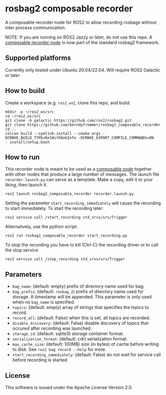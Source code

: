 # rosbag2 composable recorder

A composable recorder node for ROS2 to allow recording rosbags without
inter process communication.

NOTE: If you are running on ROS2 Jazzy or later, do not use this
repo. A
[composable recorder node](https://github.com/ros2/rosbag2?tab=readme-ov-file#using-with-composition)
is now part of the standard rosbag2 framework.

## Supported platforms

Currently only tested under Ubuntu 20.04/22.04. Will require ROS2 Galactic
or later.

## How to build
Create a workspace (e.g. ``ros2_ws``), clone this repo, and build:
```
mkdir -p ~/ros2_ws/src
cd ~/ros2_ws/src
git clone -b galactic https://github.com/ros2/rosbag2.git
git clone https://github.com/berndpfrommer/rosbag2_composable_recorder
cd ..
colcon build --symlink-install --cmake-args -DCMAKE_BUILD_TYPE=RelWithDebInfo -DCMAKE_EXPORT_COMPILE_COMMANDS=ON
. install/setup.bash
```

## How to run

This recorder node is meant to be used as a
[composable node](https://docs.ros.org/en/foxy/Tutorials/Composition.html) together
with other nodes that produce a large number of messages. The launch
file ``recorder.launch.py`` can serve as a template. Make a copy, edit
it to your liking, then launch it.
```
ros2 launch rosbag2_composable_recorder recorder.launch.py

```
Setting the parameter ``start_recording_immediately`` will cause the
recording to start immediately. To start the recording later:
```
ros2 service call /start_recording std_srvs/srv/Trigger
```
Alternatively, use the python script:
```
ros2 run rosbag2_composable_recorder start_recording.py
```
To stop the recording you have to kill (Ctrl-C) the recording driver or to call the stop service
```
ros2 service call /stop_recording std_srvs/srv/Trigger
```

## Parameters

- ``bag_name``: (default: empty) prefix of directory name used for bag.
- ``bag_prefix``: (default: ``rosbag_2``) prefix of directory name used for storage. A
    timestamp will be appended. This parameter is only used when no
    ``bag_name`` is specified.
- ``topics``: (default: empty) array of strings that specifies the topics to record.
- ``record_all``: (default: False) when this is set, all topics are recorded.
- ``disable_discovery``: (default: False) disable discovery of topics
    that occured after recording was launched.
- ``storage_id``: (default: sqlite3) storage container format.
- ``serialization_format``: (default: cdr) serialization format.
- ``max_cache_size``: (default: 100MB) size (in bytes) of cache before
    writing to disk. See ``ros2 bag record --help`` for more.
- ``start_recording_immediately``: (default: False) do not wait for
    service call before recording is started.


## License

This software is issued under the Apache License Version 2.0.
